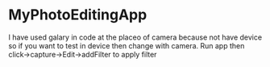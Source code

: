 # MyPhotoEditingApp
I have used galary in code at the placeo of camera because not have device so if you want to test in device then change with camera.
Run app then click->capture->Edit->addFilter to apply filter 
